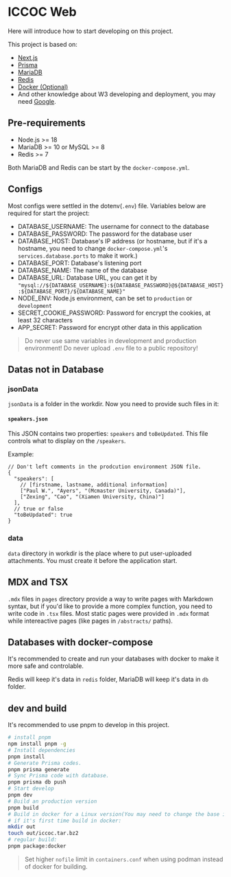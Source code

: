 # ICCOC Web

Here will introduce how to start developing on this project.

This project is based on:

- [Next.js](https://nextjs.org/)
- [Prisma](https://www.prisma.io/)
- [MariaDB](https://mariadb.com/)
- [Redis](https://redis.io/)
- [Docker (Optional)](https://www.docker.com/)
- And other knowledge about W3 developing and deployment, you may need [Google](https://google.com).

## Pre-requirements

- Node.js >= 18
- MariaDB >= 10 or MySQL >= 8
- Redis >= 7

Both MariaDB and Redis can be start by the `docker-compose.yml`.

## Configs

Most configs were settled in the dotenv(`.env`) file. Variables below are required for start the project:

- DATABASE_USERNAME: The username for connect to the database
- DATABASE_PASSWORD: The password for the database user
- DATABASE_HOST: Database's IP address (or hostname, but if it's a hostname, you need to change `docker-compose.yml`'s `services.database.ports` to make it work.)
- DATABASE_PORT: Database's listening port
- DATABASE_NAME: The name of the database
- DATABASE_URL: Database URL, you can get it by `"mysql://${DATABASE_USERNAME}:${DATABASE_PASSWORD}@${DATABASE_HOST}:${DATABASE_PORT}/${DATABASE_NAME}"`
- NODE_ENV: Node.js environment, can be set to `production` or `development`
- SECRET_COOKIE_PASSWORD: Password for encrypt the cookies, at least 32 characters
- APP_SECRET: Password for encrypt other data in this application

> Do never use same variables in development and production environment! Do never upload `.env` file to a public repository!

## Datas not in Database

### jsonData

`jsonData` is a folder in the workdir. Now you need to provide such files in it:

#### `speakers.json`

This JSON contains two properties: `speakers` and `toBeUpdated`. This file controls what to display on the `/speakers`.

Example:

```jsonc
// Don't left comments in the prodcution environment JSON file.
{
  "speakers": [
    // [firstname, lastname, additional information]
    ["Paul W.", "Ayers", "(Mcmaster University, Canada)"],
    ["Zexing", "Cao", "(Xiamen University, China)"]
  ],
  // true or false
  "toBeUpdated": true
}
```

### data

`data` directory in workdir is the place where to put user-uploaded attachments. You must create it before the application start.

## MDX and TSX

`.mdx` files in `pages` directory provide a way to write pages with Markdown syntax, but if you'd like to provide a more complex function, you need to write code in `.tsx` files. Most static pages were provided in
`.mdx` format while intereactive pages (like pages in `/abstracts/` paths).

## Databases with docker-compose

It's recommended to create and run your databases with docker to make it more safe and controlable.

Redis will keep it's data in `redis` folder, MariaDB will keep it's data in `db` folder.

## dev and build

It's recommended to use pnpm to develop in this project.

```bash
# install pnpm
npm install pnpm -g
# Install dependencies
pnpm install
# Generate Prisma codes.
pnpm prisma generate
# Sync Prisma code with database.
pnpm prisma db push
# Start develop
pnpm dev
# Build an production version
pnpm build
# Build in docker for a Linux version(You may need to change the base image in Dockerfile to get a right build.)
# if it's first time build in docker:
mkdir out
touch out/iccoc.tar.bz2
# regular build:
pnpm package:docker
```

> Set higher `nofile` limit in `containers.conf` when using podman instead of docker for building.
